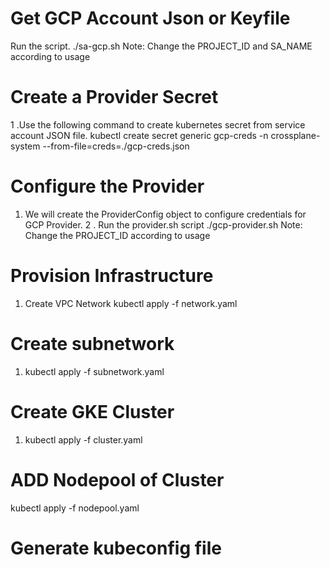 # Get GCP Account Json or Keyfile
Run the script.
./sa-gcp.sh
Note: Change the PROJECT_ID and SA_NAME according to usage

# Create a Provider Secret
  1 .Use the following command to create kubernetes secret from service account JSON file.
   kubectl create secret generic gcp-creds -n crossplane-system --from-file=creds=./gcp-creds.json

# Configure the Provider
1. We will create the ProviderConfig object to configure credentials for GCP Provider.
2 . Run the provider.sh script
./gcp-provider.sh
Note: Change the PROJECT_ID according to usage

# Provision Infrastructure
1. Create VPC Network
kubectl apply -f network.yaml
# Create subnetwork
1. kubectl apply -f subnetwork.yaml
# Create GKE Cluster
1. kubectl apply -f cluster.yaml
# ADD Nodepool of Cluster 
kubectl apply -f nodepool.yaml
# Generate kubeconfig file 
